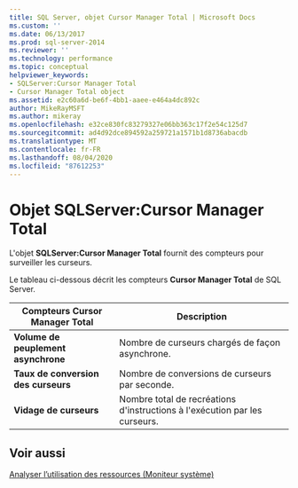 ```yaml
---
title: SQL Server, objet Cursor Manager Total | Microsoft Docs
ms.custom: ''
ms.date: 06/13/2017
ms.prod: sql-server-2014
ms.reviewer: ''
ms.technology: performance
ms.topic: conceptual
helpviewer_keywords:
- SQLServer:Cursor Manager Total
- Cursor Manager Total object
ms.assetid: e2c60a6d-be6f-4bb1-aaee-e464a4dc892c
author: MikeRayMSFT
ms.author: mikeray
ms.openlocfilehash: e32ce830fc83279327e06bb363c17f2e54c125d7
ms.sourcegitcommit: ad4d92dce894592a259721a1571b1d8736abacdb
ms.translationtype: MT
ms.contentlocale: fr-FR
ms.lasthandoff: 08/04/2020
ms.locfileid: "87612253"
---
```

# <a name="sql-server-cursor-manager-total-object"></a>Objet SQLServer:Cursor Manager Total
  L'objet **SQLServer:Cursor Manager Total** fournit des compteurs pour surveiller les curseurs.  
  
 Le tableau ci-dessous décrit les compteurs **Cursor Manager Total** de SQL Server.  
  
|Compteurs Cursor Manager Total|Description|  
|-----------------------------------|-----------------|  
|**Volume de peuplement asynchrone**|Nombre de curseurs chargés de façon asynchrone.|  
|**Taux de conversion des curseurs**|Nombre de conversions de curseurs par seconde.|  
|**Vidage de curseurs**|Nombre total de recréations d'instructions à l'exécution par les curseurs.|  
  
## <a name="see-also"></a>Voir aussi  
 [Analyser l’utilisation des ressources &#40;Moniteur système&#41;](monitor-resource-usage-system-monitor.md)  
  
  
